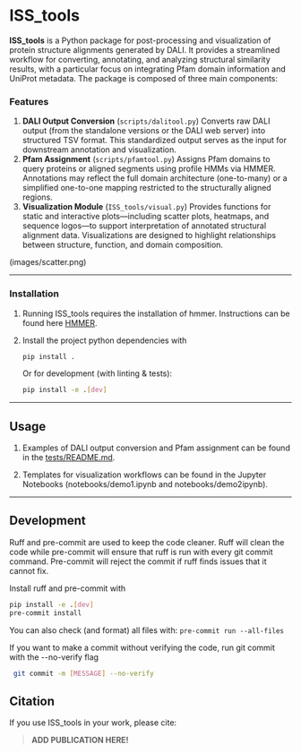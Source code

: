 # ISS_tools


**ISS_tools** is a Python package for post-processing and visualization of protein structure alignments generated by DALI. It provides a streamlined workflow for converting, annotating, and analyzing structural similarity results, with a particular focus on integrating Pfam domain information and UniProt metadata. The package is composed of three main components:


### Features
1. **DALI Output Conversion** (```scripts/dalitool.py```)
Converts raw DALI output (from the standalone versions or the DALI web server) into structured TSV format. This standardized output serves as the input for downstream annotation and visualization.
2. **Pfam Assignment** (```scripts/pfamtool.py```)
Assigns Pfam domains to query proteins or aligned segments using profile HMMs via HMMER. Annotations may reflect the full domain architecture (one-to-many) or a simplified one-to-one mapping restricted to the structurally aligned regions.
3. **Visualization Module** (```ISS_tools/visual.py```)
Provides functions for static and interactive plots—including scatter plots, heatmaps, and sequence logos—to support interpretation of annotated structural alignment data. Visualizations are designed to highlight relationships between structure, function, and domain composition.

(images/scatter.png)

---


### Installation

1. Running ISS_tools requires the installation of hmmer. Instructions can be found here [HMMER](http://hmmer.org/documentation.html).

2. Install the project python dependencies with
    ```bash
    pip install .
    ```

    Or for development (with linting & tests):
    ```bash
    pip install -e .[dev]
    ```

---

## Usage

1. Examples of DALI output conversion and Pfam assignment can be found in the [tests/README.md](tests/README.md).

2. Templates for visualization workflows can be found in the Jupyter Notebooks (notebooks/demo1.ipynb and notebooks/demo2ipynb).

---

## Development

Ruff and pre-commit are used to keep the code cleaner. Ruff will clean the code while pre-commit will ensure that ruff is run with every git commit command. Pre-commit will reject the commit if ruff finds issues that it cannot fix.

Install ruff and pre-commit with
```bash
pip install -e .[dev]
pre-commit install
```

You can also check (and format) all files with: ```pre-commit run --all-files```


If you want to make a commit without verifying the code, run git commit with the --no-verify flag
```bash
 git commit -m [MESSAGE] --no-verify
```

## Citation

If you use ISS_tools in your work, please cite:

> **ADD PUBLICATION HERE!**
